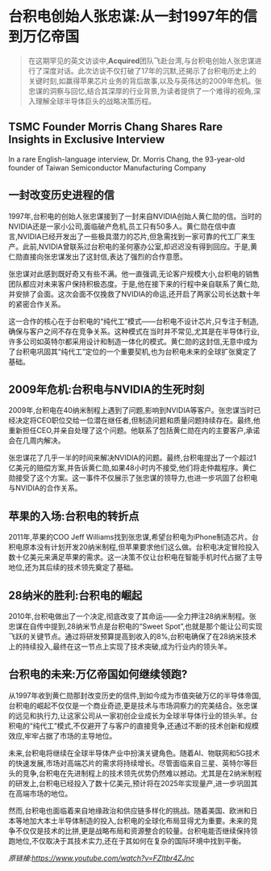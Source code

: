 # 台积电创始人张忠谋:从一封1997年的信到万亿帝国

>在这期罕见的英文访谈中,**Acquired**团队飞赴台湾,与台积电创始人张忠谋进行了深度对话。此次访谈不仅打破了17年的沉默,还揭示了台积电历史上的关键时刻,如赢得苹果芯片业务的背后故事,以及与英伟达的2009年危机。张忠谋的洞察与回忆,结合其深厚的行业背景,为读者提供了一个难得的视角,深入理解全球半导体巨头的战略决策历程。

## TSMC Founder Morris Chang Shares Rare Insights in Exclusive Interview

In a rare English-language interview, Dr. Morris Chang, the 93-year-old founder of Taiwan Semiconductor Manufacturing Company

## 一封改变历史进程的信
1997年,台积电的创始人张忠谋接到了一封来自NVIDIA创始人黄仁勋的信。当时的NVIDIA还是一家小公司,面临破产危机,员工只有50多人。黄仁勋在信中直言,NVIDIA已经开发出了一些极具潜力的芯片,但急需找到一家可靠的代工厂来生产。此前,NVIDIA曾联系过台积电的圣何塞办公室,却迟迟没有得到回应。于是,黄仁勋直接向张忠谋发出了这封信,表达了强烈的合作意愿。

张忠谋对此感到既好奇又有些不满。他一直强调,无论客户规模大小,台积电的销售团队都应对未来客户保持积极态度。于是,他在接下来的行程中亲自联系了黄仁勋,并安排了会面。这次会面不仅挽救了NVIDIA的命运,还开启了两家公司长达数十年的紧密合作关系。

这一合作的核心在于台积电的“纯代工”模式——台积电不设计芯片,只专注于制造,确保与客户之间不存在竞争关系。这种模式在当时并不常见,尤其是在半导体行业,许多公司如英特尔都采用设计和制造一体化的模式。黄仁勋的这封信,无意中成为了台积电巩固其“纯代工”定位的一个重要契机,也为台积电未来的全球扩张奠定了基础。

## 2009年危机:台积电与NVIDIA的生死时刻
2009年,台积电在40纳米制程上遇到了问题,影响到NVIDIA等客户。张忠谋当时已经决定将CEO职位交给一位潜在继任者,但制造问题和质量问题持续存在。最终,他重新担任CEO,并亲自处理了这个问题。他联系了包括黄仁勋在内的主要客户,承诺会在几周内解决。

张忠谋花了几乎一半的时间来解决NVIDIA的问题。最终,台积电提出了一个超过1亿美元的赔偿方案,并告诉黄仁勋,如果48小时内不接受,他们将走仲裁程序。黄仁勋接受了这个方案。这一事件不仅展示了张忠谋的领导力,也进一步巩固了台积电与NVIDIA的合作关系。

## 苹果的入场:台积电的转折点
2011年,苹果的COO Jeff Williams找到张忠谋,希望台积电为iPhone制造芯片。台积电原本没有计划开发20纳米制程,但苹果要求他们这么做。台积电决定冒险投入数十亿美元来满足苹果的需求。这一决策不仅让台积电在智能手机时代占据了主导地位,还为其后续的技术领先奠定了基础。

## 28纳米的胜利:台积电的崛起
2010年,台积电做出了一个决定,彻底改变了其命运——全力押注28纳米制程。张忠谋在自传中提到,28纳米节点是台积电的“Sweet Spot”,也就是那个能让公司实现飞跃的关键节点。通过将研发预算提高到收入的8%,台积电确保了在28纳米技术上的持续投入,最终在这一节点上实现了技术突破,成为行业内的领头羊。

## 台积电的未来:万亿帝国如何继续领跑?
从1997年收到黄仁勋那封改变历史的信件,到如今成为市值突破万亿的半导体帝国,台积电的崛起不仅仅是一个商业奇迹,更是技术与市场洞察力的完美结合。张忠谋的远见和执行力,让这家公司从一家初创企业成长为全球半导体行业的领头羊。台积电的“纯代工”模式,不仅避开了与客户的直接竞争,还通过不断的技术创新和规模效应,牢牢占据了市场的主导地位。

未来,台积电将继续在全球半导体产业中扮演关键角色。随着AI、物联网和5G技术的快速发展,市场对高端芯片的需求将持续增长。尽管面临来自三星、英特尔等巨头的竞争,台积电在先进制程上的技术领先优势仍然难以撼动。尤其是在2纳米制程的研发上,台积电已经投入了数十亿美元,预计将在2025年实现量产,进一步巩固其在高端市场的地位。

然而,台积电也面临着来自地缘政治和供应链多样化的挑战。随着美国、欧洲和日本等地加大本土半导体制造的投入,台积电的全球化布局显得尤为重要。未来的竞争不仅仅是技术的比拼,更是战略布局和资源整合的较量。台积电能否继续保持领跑地位,不仅取决于其技术实力,还在于其如何在复杂的国际环境中找到平衡。

_原链接:https://www.youtube.com/watch?v=FZItbr4ZJnc_